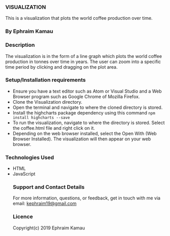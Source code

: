 ### VISUALIZATION
This is a visualization that plots the world coffee production over time.

### By Ephraim Kamau

### Description
The visualization is in the form of a line graph which plots the world coffee production in tonnes over time
in years. The user can zoom into a specific time period by clicking and dragging on the plot area.

### Setup/Installation requirements
- Ensure you have a text editor such as Atom or Visual Studio and a Web Browser program such as Google Chrome of Mozilla Firefox.
- Clone the Visualization directory.
- Open the terminal and navigate to where the cloned directory is stored.
- Install the highcharts package dependency using this command `npm install highcharts --save`
- To run the visualization, navigate to where the directory is stored. Select the coffee.html file and right     click on it. 
- Depending on the web browser installed, select the Open With (Web Browser Installed). The visualization will then appear on your web browser.

### Technologies Used
<ul>
<li>HTML</li>
<li>JavaScript</li>

### Support and Contact Details
For more information, questions, or feedback, get in touch with me via email: kephraim19@gmail.com

### Licence
Copyright(c) 2019 Ephraim Kamau
